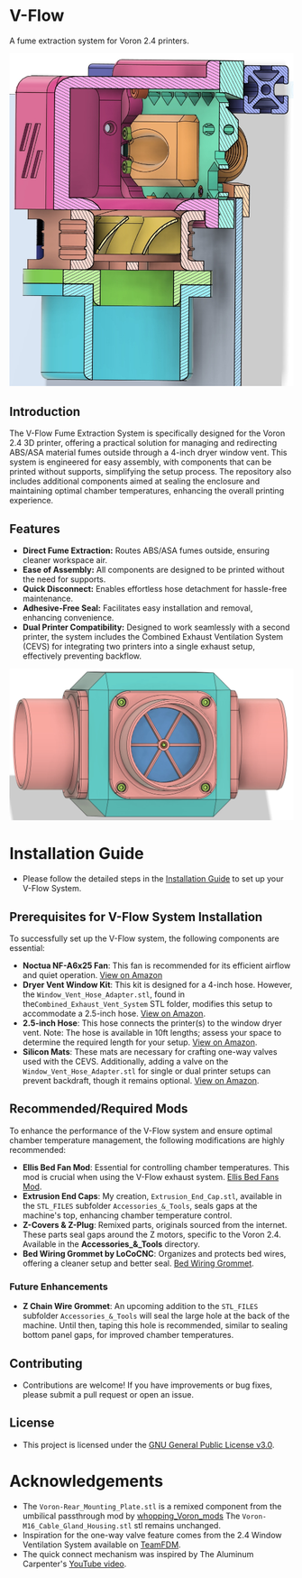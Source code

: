 # V-Flow 
A fume extraction system for Voron 2.4 printers.

![](Reference_Images/V-Flow_Cross_Section_View.jpg)
## Introduction
The V-Flow Fume Extraction System is specifically designed for the Voron 2.4 3D printer, offering a practical solution for managing and redirecting ABS/ASA material fumes outside through a 4-inch dryer window vent. This system is engineered for easy assembly, with components that can be printed without supports, simplifying the setup process. The repository also includes additional components aimed at sealing the enclosure and maintaining optimal chamber temperatures, enhancing the overall printing experience.

## Features
- **Direct Fume Extraction:** Routes ABS/ASA fumes outside, ensuring cleaner workspace air.
- **Ease of Assembly:** All components are designed to be printed without the need for supports.
- **Quick Disconnect:** Enables effortless hose detachment for hassle-free maintenance.
- **Adhesive-Free Seal:** Facilitates easy installation and removal, enhancing convenience.
- **Dual Printer Compatibility:** Designed to work seamlessly with a second printer, the system includes the Combined Exhaust Ventilation System (CEVS) for integrating two printers into a single exhaust setup, effectively preventing backflow.

![](Reference_Images/CEVS-Overview.jpg)

# Installation Guide
  - Please follow the detailed steps in the [Installation Guide](Installation_Guide.md) to set up your V-Flow System.


## Prerequisites for V-Flow System Installation
To successfully set up the V-Flow system, the following components are essential:
- **Noctua NF-A6x25 Fan**: This fan is recommended for its efficient airflow and quiet operation. [View on Amazon](https://www.amazon.com/dp/B01K4HRLRI?psc=1&ref=ppx_yo2ov_dt_b_product_details)
- **Dryer Vent Window Kit**: This kit is designed for a 4-inch hose. However, the `Window_Vent_Hose_Adapter.stl`, found in the`Combined_Exhaust_Vent_System` STL folder, modifies this setup to accommodate a 2.5-inch hose. [View on Amazon](https://www.amazon.com/gp/product/B0BXWH53M4/ref=ppx_yo_dt_b_search_asin_title?ie=UTF8&psc=1).
- **2.5-inch Hose**: This hose connects the printer(s) to the window dryer vent. Note: The hose is available in 10ft lengths; assess your space to determine the required length for your setup. [View on Amazon](https://www.amazon.com/gp/product/B0C85G8P2R/ref=ppx_yo_dt_b_search_asin_title?ie=UTF8&psc=1).
- **Silicon Mats**: These mats are necessary for crafting one-way valves used with the CEVS. Additionally, adding a valve on the `Window_Vent_Hose_Adapter.stl` for single or dual printer setups can prevent backdraft, though it remains optional. [View on Amazon](https://www.amazon.com/gp/product/B083TKTJS5/ref=ppx_yo_dt_b_search_asin_title?ie=UTF8&psc=1).


## Recommended/Required Mods
To enhance the performance of the V-Flow system and ensure optimal chamber temperature management, the following modifications are highly recommended:
- **Ellis Bed Fan Mod**: Essential for controlling chamber temperatures. This mod is crucial when using the V-Flow exhaust system. [Ellis Bed Fans Mod](https://github.com/VoronDesign/VoronUsers/tree/master/printer_mods/Ellis/Bed_Fans).
- **Extrusion End Caps**: My creation, `Extrusion_End_Cap.stl`, available in the `STL_FILES` subfolder `Accessories_&_Tools`, seals gaps at the machine's top, enhancing chamber temperature control.
- **Z-Covers & Z-Plug**: Remixed parts, originals sourced from the internet. These parts seal gaps around the Z motors, specific to the Voron 2.4. Available in the **Accessories_&_Tools** directory.
- **Bed Wiring Grommet by LoCoCNC**: Organizes and protects bed wires, offering a cleaner setup and better seal. [Bed Wiring Grommet](https://mods.vorondesign.com/detail/PNilw0WXR7Qmhquj749iFg).
### Future Enhancements
- **Z Chain Wire Grommet**: An upcoming addition to the `STL_FILES` subfolder  `Accessories_&_Tools` will seal the large hole at the back of the machine. Until then, taping this hole is recommended, similar to sealing bottom panel gaps, for improved chamber temperatures.


## Contributing
  - Contributions are welcome! If you have improvements or bug fixes, please submit a pull request or open an issue.

## License
  - This project is licensed under the [GNU General Public License v3.0](LICENSE).

# Acknowledgements
- The `Voron-Rear_Mounting_Plate.stl` is a remixed component from the umbilical passthrough mod by [whopping_Voron_mods](https://github.com/tanaes/whopping_Voron_mods/tree/main/umbilical_passthrough) The `Voron-M16_Cable_Gland_Housing.stl` stl remains unchanged.
- Inspiration for the one-way valve feature comes from the 2.4 Window Ventilation System available on [TeamFDM](https://www.teamfdm.com/files/file/463-24-window-ventilation-system/).
- The quick connect mechanism was inspired by The Aluminum Carpenter's [YouTube video](https://www.youtube.com/watch?v=LfHVOZGakTQ).

